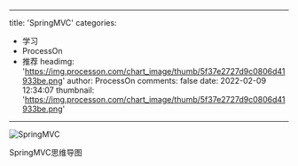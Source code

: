 
---
title: 'SpringMVC'
categories: 
 - 学习
 - ProcessOn
 - 推荐
headimg: 'https://img.processon.com/chart_image/thumb/5f37e2727d9c0806d41933be.png'
author: ProcessOn
comments: false
date: 2022-02-09 12:34:07
thumbnail: 'https://img.processon.com/chart_image/thumb/5f37e2727d9c0806d41933be.png'
---

<div>   
<img class="thumb" alt="SpringMVC" src="https://img.processon.com/chart_image/thumb/5f37e2727d9c0806d41933be.png" referrerpolicy="no-referrer">
<p>SpringMVC思维导图</p>  
</div>
            